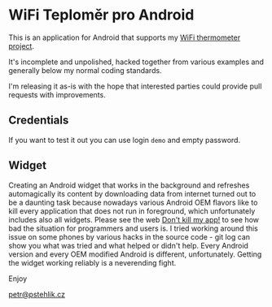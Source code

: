 # WiFi Teploměr pro Android

This is an application for Android that supports my [WiFi thermometer project](https://teploty.info/ "Teploty.info").

It's incomplete and unpolished, hacked together from various examples and generally below my normal coding standards.

I'm releasing it as-is with the hope that interested parties could provide pull requests with improvements.

## Credentials
If you want to test it out you can use login `demo` and empty password.

## Widget
Creating an Android widget that works in the background and refreshes automagically its content by downloading data from internet turned out to be a daunting task because nowadays various Android OEM flavors like to kill every application that does not run in foreground, which unfortunately includes also all widgets. Please see the web [Don't kill my app!](https://dontkillmyapp.com/) to see how bad the situation for programmers and users is. I tried working around this issue on some phones by various hacks in the source code - git log can show you what was tried and what helped or didn't help. Every Android version and every OEM modified Android is different, unfortunately. Getting the widget working reliably is a neverending fight.

Enjoy

petr@pstehlik.cz
